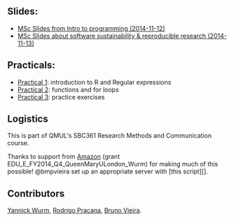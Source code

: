 ## Slides:

* [MSc Slides from Intro to programming  (2014-11-12)][1]
* [MSc Slides about software sustainability & reproducible research (2014-11-13)][2]

## Practicals: 

* [Practical 1](/practical1.md): introduction to R and Regular expressions
* [Practical 2](/practical2.md): functions and for loops
* [Practical 3](/practical3.md): practice exercises

## Logistics

This is part of QMUL's SBC361 Research Methods and Communication course.

Thanks to support from [Amazon](http://aws.amazon.com) (grant EDU_E_FY2014_Q4_QueenMaryULondon_Wurm) for making much of this possible!
@bmpvieira set up an appropriate server with [this script][].


## Contributors

[Yannick Wurm](http://yannick.poulet.org), [Rodrigo Pracana](http://www.sbcs.qmul.ac.uk/staff/rodrigopracana.html), [Bruno Vieira](https://github.com/bmpvieira).


[1]: http://www.slideshare.net/yannickwurm/2014-1112-sbsm032rstatsprogrammingkey
[2]: http://www.slideshare.net/yannickwurm/2014-1113sbsm032reproducible-research


